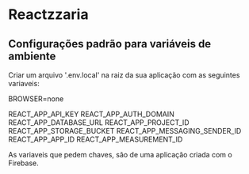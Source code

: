 # Reactzzaria

## Configurações padrão para variáveis de ambiente 

Criar um arquivo '.env.local' na raiz da sua aplicação com as seguintes variaveis:

BROWSER=none

REACT_APP_API_KEY
REACT_APP_AUTH_DOMAIN
REACT_APP_DATABASE_URL
REACT_APP_PROJECT_ID
REACT_APP_STORAGE_BUCKET
REACT_APP_MESSAGING_SENDER_ID
REACT_APP_APP_ID
REACT_APP_MEASUREMENT_ID

As variaveis que pedem chaves, são de uma aplicação criada com o Firebase.
